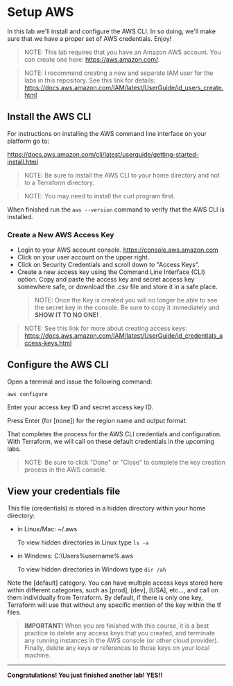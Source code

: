 # Setup AWS

In this lab we'll install and configure the AWS CLI. In so doing, we'll make sure that we have a proper set of AWS credentials. Enjoy!

> NOTE: This lab requires that you have an Amazon AWS account. You can create one here: https://aws.amazon.com/.

> NOTE: I recommend creating a new and separate IAM user for the labs in this repository. See this link for details: https://docs.aws.amazon.com/IAM/latest/UserGuide/id_users_create.html

## Install the AWS CLI

For instructions on installing the AWS command line interface on your platform go to:

https://docs.aws.amazon.com/cli/latest/userguide/getting-started-install.html

> NOTE: Be sure to install the AWS CLI to your home directory and not to a Terraform directory.

> NOTE: You may need to install the curl program first.

When finished run the `aws --version` command to verify that the AWS CLI is installed.

### Create a New AWS Access Key

- Login to your AWS account console. https://console.aws.amazon.com
- Click on your user account on the upper right.
- Click on Security Credentials and scroll down to "Access Keys".
- Create a new access key using the Command Line Interface (CLI) option. Copy and paste the access key and secret access key somewhere safe, or download the .csv file and store it in a safe place.
  > NOTE: Once the Key is created you will no longer be able to see the secret key in the console. Be sure to copy it immediately and **SHOW IT TO NO ONE!** .

> NOTE: See this link for more about creating access keys: https://docs.aws.amazon.com/IAM/latest/UserGuide/id_credentials_access-keys.html

## Configure the AWS CLI

Open a terminal and issue the following command:

`aws configure`

Enter your access key ID and secret access key ID.

Press Enter (for [none]) for the region name and output format.

That completes the process for the AWS CLI credentials and configuration. With Terraform, we will call on these default credentials in the upcoming labs.

> NOTE: Be sure to click "Done" or "Close" to complete the key creation process in the AWS console.

## View your credentials file

This file (credentials) is stored in a hidden directory within your home directory:

- in Linux/Mac: ~/.aws

  To view hidden directories in Linux type `ls -a`

- in Windows: C:\Users\%username%\.aws

  To view hidden directories in Windows type `dir /ah`

Note the [default] category. You can have multiple access keys stored here within different categories, such as [prod], [dev], [USA], etc..., and call on them individually from Terraform. By default, if there is only one key, Terraform will use that without any specific mention of the key within the tf files.

> **IMPORTANT!** When you are finished with this course, it is a best practice to delete any access keys that you created, and terminate any running instances in the AWS console (or other cloud provider). Finally, delete any keys or references to those keys on your local machine.

---

**Congratulations! You just finished another lab! YES!!**
